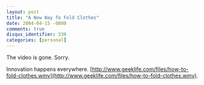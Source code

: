 ```yaml
---
layout: post
title: "A New Way To Fold Clothes"
date: 2004-04-15 -0800
comments: true
disqus_identifier: 330
categories: [personal]
---
```

The video is gone. Sorry.

Innovation happens everywhere.
[http://www.geeklife.com/files/how-to-fold-clothes.wmv](http://www.geeklife.com/files/how-to-fold-clothes.wmv).

